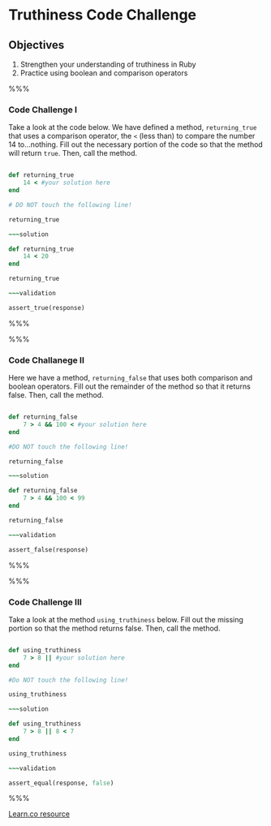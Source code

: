 # Truthiness Code Challenge

## Objectives

1. Strengthen your understanding of truthiness in Ruby
2. Practice using boolean and comparison operators

%%%

### Code Challenge I

Take a look at the code below. We have defined a method, `returning_true` that uses a comparison operator, the `<` (less than) to compare the number 14 to...nothing. Fill out the necessary portion of the code so that the method will return `true`. Then, call the method.

~~~ruby

def returning_true
	14 < #your solution here
end

# DO NOT touch the following line!

returning_true

~~~solution

def returning_true
	14 < 20
end

returning_true

~~~validation

assert_true(response)

~~~

%%%

%%%

### Code Challanege II

Here we have a method, `returning_false` that uses both comparison and boolean operators. Fill out the remainder of the method so that it returns false. Then, call the method.


~~~ruby

def returning_false
	7 > 4 && 100 < #your solution here
end

#DO NOT touch the following line!

returning_false

~~~solution

def returning_false
	7 > 4 && 100 < 99
end

returning_false

~~~validation

assert_false(response)

~~~

%%%

%%%

### Code Challenge III

Take a look at the method `using_truthiness` below. Fill out the missing portion so that the method returns false. Then, call the method.

~~~ruby

def using_truthiness
	7 > 8 || #your solution here
end

#Do NOT touch the following line!

using_truthiness

~~~solution

def using_truthiness
	7 > 8 || 8 < 7
end

using_truthiness

~~~validation

assert_equal(response, false)

~~~

%%%





<a href='https://learn.co/lessons/repl-new-syntax-testing' data-visibility='hidden'>Learn.co resource</a>
